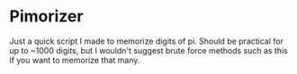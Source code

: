 # Pimorizer
Just a quick script I made to memorize digits of pi. Should be practical for up to ~1000 digits, but I wouldn't suggest brute force methods such as this if you want to memorize that many.
